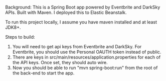 Background: This is a Spring Boot app powered by Eventbrite and DarkSky APIs. Built with Maven. I deployed this to Elastic Beanstalk.

To run this project locally, I assume you have maven installed and at least JDK8+.

Steps to build:
1) You will need to get api keys from Eventbrite and DarkSky. For Eventbrite, you should use the Personal OAUTH token instead of public.
2) There are keys in src/main/resources/application.properties for each of the API keys. Once set, they should auto wire.
3) Now you should be able to run "mvn spring-boot:run" from the root of the back-end to start the app.
